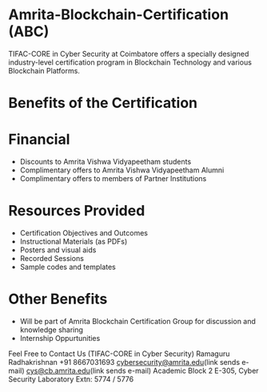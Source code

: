 # Amrita-Blockchain-Certification (ABC)

TIFAC-CORE in Cyber Security at Coimbatore offers a specially designed industry-level certification program in Blockchain Technology and various Blockchain Platforms.


# Benefits of the Certification
# Financial
  - Discounts to Amrita Vishwa Vidyapeetham students
  - Complimentary offers to Amrita Vishwa Vidyapeetham Alumni
  - Complimentary offers to members of Partner Institutions

# Resources Provided
  - Certification Objectives and Outcomes
  - Instructional Materials (as PDFs)
  - Posters and visual aids
  - Recorded Sessions 
  - Sample codes and templates 

# Other Benefits
  - Will be part of Amrita Blockchain Certification Group for discussion and knowledge sharing
  - Internship Oppurtunities 

Feel Free to Contact Us
(TIFAC-CORE in Cyber Security)
Ramaguru Radhakrishnan
+91 8667031693
cybersecurity@amrita.edu(link sends e-mail)
cys@cb.amrita.edu(link sends e-mail)
Academic Block 2
E-305, Cyber Security Laboratory
Extn: 5774 / 5776


